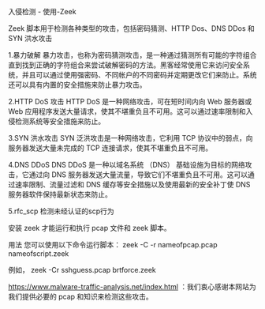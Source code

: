 入侵检测 - 使用-Zeek

Zeek 脚本用于检测各种类型的攻击，包括密码猜测、HTTP Dos、DNS DDos 和 SYN 洪水攻击


1.暴力破解
暴力攻击，也称为密码猜测攻击，是一种通过猜测所有可能的字符组合直到找到正确的字符组合来尝试破解密码的方法。黑客经常使用它来访问安全系统，并且可以通过使用强密码、不同帐户的不同密码并定期更改它们来防止。系统还可以具有内置的安全措施来防止暴力攻击。


2.HTTP DoS 攻击
HTTP DoS 是一种网络攻击，可在短时间内向 Web 服务器或 Web 应用程序发送大量请求，使其不堪重负且不可用。这可以通过速率限制和入侵检测系统等安全措施来防止。


3.SYN 洪水攻击
SYN 泛洪攻击是一种网络攻击，它利用 TCP 协议中的弱点，向服务器发送大量未完成的 TCP 连接请求，使其不堪重负且不可用。


4.DNS DDoS
DNS DDoS 是一种以域名系统 （DNS） 基础设施为目标的网络攻击，它通过向 DNS 服务器发送大量流量，导致它们不堪重负且不可用。这可以通过速率限制、流量过滤和 DNS 缓存等安全措施以及使用最新的安全补丁使 DNS 服务器软件保持最新状态来防止。

5.rfc_scp
检测未经认证的scp行为


安装 zeek 才能运行和执行 pcap 文件和 zeek 脚本。

用法
您可以使用以下命令运行脚本：
zeek -C -r nameofpcap.pcap nameofscript.zeek


例如，
zeek -Cr sshguess.pcap brtforce.zeek


https://www.malware-traffic-analysis.net/index.html ：我们衷心感谢本网站为我们提供必要的 pcap 和知识来检测这些攻击。
